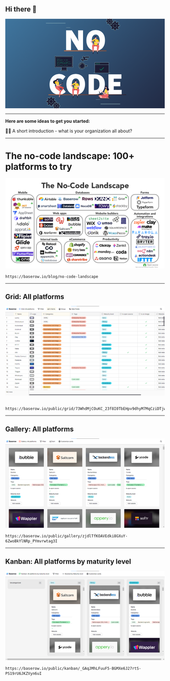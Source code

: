 ## Hi there 👋

![alt text](./no-code.png)

---

**Here are some ideas to get you started:**

🙋‍♀️ A short introduction - what is your organization all about?

---

# The no-code landscape: 100+ platforms to try

![alt text](image.png)

```
https://baserow.io/blog/no-code-landscape

```

---

## Grid: All platforms

![alt text](./image-1.png)

```

https://baserow.io/public/grid/73WhdMjCOuKC_23f8I0TbEHpv9dhyM7MqCziDTjwBz8
```

---

## Gallery: All platforms

![alt text](./image-2.png)

```
https://baserow.io/public/gallery/zjdlTfKOAVEdki8GXuY-6ZwoBkYlNRp_PYmvrwtag3I

```

---

## Kanban: All platforms by maturity level

![alt text](./image-3.png)

```
https://baserow.io/public/kanban/_GAqJMhLFuuF5-BGMXe6J27rtS-PS19rU6JKZVyn6uI

```
